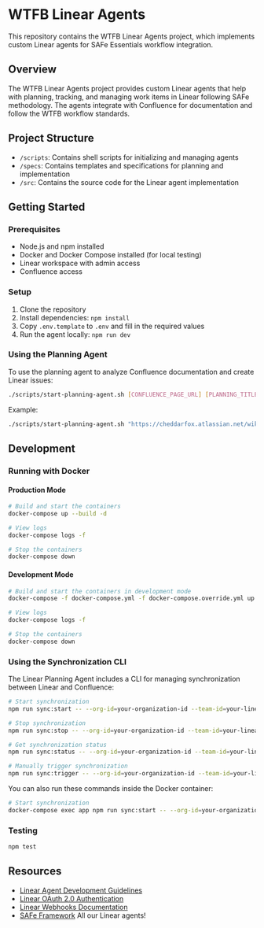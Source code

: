 # WTFB Linear Agents

This repository contains the WTFB Linear Agents project, which implements custom Linear agents for SAFe Essentials workflow integration.

## Overview

The WTFB Linear Agents project provides custom Linear agents that help with planning, tracking, and managing work items in Linear following SAFe methodology. The agents integrate with Confluence for documentation and follow the WTFB workflow standards.

## Project Structure

- `/scripts`: Contains shell scripts for initializing and managing agents
- `/specs`: Contains templates and specifications for planning and implementation
- `/src`: Contains the source code for the Linear agent implementation

## Getting Started

### Prerequisites

- Node.js and npm installed
- Docker and Docker Compose installed (for local testing)
- Linear workspace with admin access
- Confluence access

### Setup

1. Clone the repository
2. Install dependencies: `npm install`
3. Copy `.env.template` to `.env` and fill in the required values
4. Run the agent locally: `npm run dev`

### Using the Planning Agent

To use the planning agent to analyze Confluence documentation and create Linear issues:

```bash
./scripts/start-planning-agent.sh [CONFLUENCE_PAGE_URL] [PLANNING_TITLE]
```

Example:

```bash
./scripts/start-planning-agent.sh "https://cheddarfox.atlassian.net/wiki/spaces/WA/pages/123456789" "Collaborative Screenplay Editing"
```

## Development

### Running with Docker

#### Production Mode

```bash
# Build and start the containers
docker-compose up --build -d

# View logs
docker-compose logs -f

# Stop the containers
docker-compose down
```

#### Development Mode

```bash
# Build and start the containers in development mode
docker-compose -f docker-compose.yml -f docker-compose.override.yml up --build -d

# View logs
docker-compose logs -f

# Stop the containers
docker-compose down
```

### Using the Synchronization CLI

The Linear Planning Agent includes a CLI for managing synchronization between Linear and Confluence:

```bash
# Start synchronization
npm run sync:start -- --org-id=your-organization-id --team-id=your-linear-team-id --page-id=your-confluence-page-id

# Stop synchronization
npm run sync:stop -- --org-id=your-organization-id --team-id=your-linear-team-id --page-id=your-confluence-page-id

# Get synchronization status
npm run sync:status -- --org-id=your-organization-id --team-id=your-linear-team-id --page-id=your-confluence-page-id

# Manually trigger synchronization
npm run sync:trigger -- --org-id=your-organization-id --team-id=your-linear-team-id --page-id=your-confluence-page-id
```

You can also run these commands inside the Docker container:

```bash
# Start synchronization
docker-compose exec app npm run sync:start -- --org-id=your-organization-id --team-id=your-linear-team-id --page-id=your-confluence-page-id
```

### Testing

```bash
npm test
```

## Resources

- [Linear Agent Development Guidelines](https://linear.app/developers/agents)
- [Linear OAuth 2.0 Authentication](https://linear.app/developers/oauth-2-0-authentication)
- [Linear Webhooks Documentation](https://linear.app/developers/webhooks)
- [SAFe Framework](https://www.scaledagileframework.com/)
All our Linear agents!
